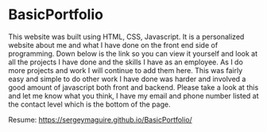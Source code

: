# BasicPortfolio
This website was built using HTML, CSS, Javascript.  It is a personalized website about me and what I have done on the front end side of programming.  Down below is the link so you can view it yourself and look at all the projects I have done and the skills I have as an employee.  As I do more projects and work I will continue to add them here.  This was fairly easy and simple to do other work I have done was harder and involved a good amount of javascript both front and backend.  Please take a look at this and let me know what you think, I have my email and phone number listed at the contact level which is the bottom of the page.

Resume:
https://sergeymaguire.github.io/BasicPortfolio/
